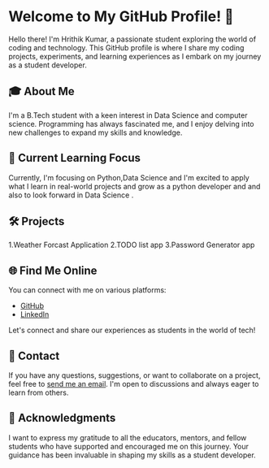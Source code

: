 # Welcome to My GitHub Profile! 👋

Hello there! I'm Hrithik Kumar, a passionate student exploring the world of coding and technology. This GitHub profile is where I share my coding projects, experiments, and learning experiences as I embark on my journey as a student developer.

## 🎓 About Me

I'm a B.Tech student with a keen interest in Data Science and computer science. Programming has always fascinated me, and I enjoy delving into new challenges to expand my skills and knowledge.

## 🌱 Current Learning Focus

Currently, I'm focusing on Python,Data Science and I'm excited to apply what I learn in real-world projects and grow as a python developer and  and also to look forward in Data Science .

## 🛠️ Projects

1.Weather Forcast Application 
2.TODO list app
3.Password Generator app

## 🌐 Find Me Online

You can connect with me on various platforms:

- [GitHub](https://github.com/Hrithik2810)
- [LinkedIn](https://www.linkedin.com/in/hrithik-kumar-b00a38202)

Let's connect and share our experiences as students in the world of tech!

## 💬 Contact

If you have any questions, suggestions, or want to collaborate on a project, feel free to [send me an email](mailto:sghrithik2810@gmail.com). I'm open to discussions and always eager to learn from others.

## 🙏 Acknowledgments

I want to express my gratitude to all the educators, mentors, and fellow students who have supported and encouraged me on this journey. Your guidance has been invaluable in shaping my skills as a student developer.
